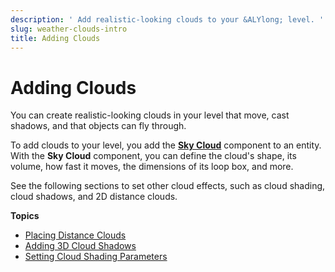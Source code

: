 ```yaml
---
description: ' Add realistic-looking clouds to your &ALYlong; level. '
slug: weather-clouds-intro
title: Adding Clouds
---
```

# Adding Clouds<a name="weather-clouds-intro"></a>

You can create realistic\-looking clouds in your level that move, cast shadows, and that objects can fly through\. 

To add clouds to your level, you add the **[Sky Cloud](component-sky-cloud.md)** component to an entity\. With the **Sky Cloud** component, you can define the cloud's shape, its volume, how fast it moves, the dimensions of its loop box, and more\.

See the following sections to set other cloud effects, such as cloud shading, cloud shadows, and 2D distance clouds\.

**Topics**
+ [Placing Distance Clouds](weather-clouds-2d-distance-mesh.md)
+ [Adding 3D Cloud Shadows](weather-clouds-3d-shadows.md)
+ [Setting Cloud Shading Parameters](weather-clouds-shading.md)